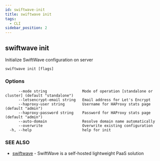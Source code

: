 ```yaml
---
id: swiftwave-init
title: swiftwave init
tags:
  - CLI
sidebar_position: 2
---
```


## swiftwave init

Initialize SwiftWave configuration on server

```
swiftwave init [flags]
```

### Options

```
      --mode string                Mode of operation [standalone or cluster] (default "standalone")
      --letsencrypt-email string   Email address for Let's Encrypt
      --haproxy-user string        Username for HAProxy stats page (default "admin")
      --haproxy-password string    Password for HAProxy stats page (default "admin")
      --auto-domain                Resolve domain name automatically
      --overwrite                  Overwrite existing configuration
  -h, --help                       help for init
```

### SEE ALSO

* [swiftwave](swiftwave.md)	 - SwiftWave is a self-hosted lightweight PaaS solution

